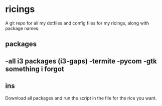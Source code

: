 # ricings #

A git repo for all my dotfiles and config files for my ricings, along with package names.

## packages

  -all i3 packages (i3-gaps)
  -termite
  -pycom
  -gtk something i forgot
  -

## ins ##

Download all packages and run the script in the file for the rice you want.
